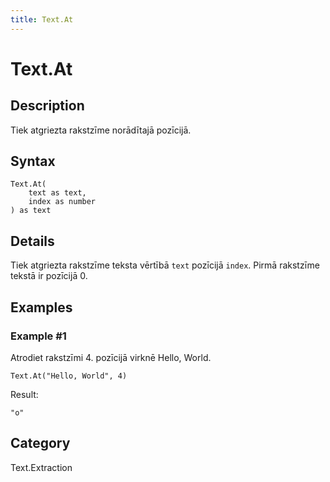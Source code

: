 ```yaml
---
title: Text.At
---
```


# Text.At


## Description

Tiek atgriezta rakstzīme norādītajā pozīcijā.


## Syntax

```powerquery
Text.At(
    text as text,
    index as number
) as text
```


## Details

Tiek atgriezta rakstzīme teksta vērtībā <code>text</code> pozīcijā <code>index</code>. Pirmā rakstzīme tekstā ir pozīcijā 0.


## Examples

### Example #1 
Atrodiet rakstzīmi 4. pozīcijā virknē Hello, World.
```powerquery
Text.At("Hello, World", 4)
```

Result: 
```powerquery
"o"
```




## Category
Text.Extraction
